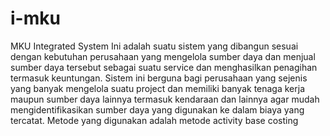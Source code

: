 # i-mku
MKU Integrated System
Ini adalah suatu sistem yang dibangun sesuai dengan kebutuhan perusahaan yang mengelola sumber daya dan menjual sumber daya tersebut sebagai suatu service dan menghasilkan penagihan termasuk keuntungan.
Sistem ini berguna bagi perusahaan yang sejenis yang banyak mengelola suatu project dan memiliki banyak tenaga kerja maupun sumber daya lainnya termasuk kendaraan dan lainnya agar mudah mengidentifikasikan sumber daya yang digunakan ke dalam biaya yang tercatat. Metode yang digunakan adalah metode activity base costing
